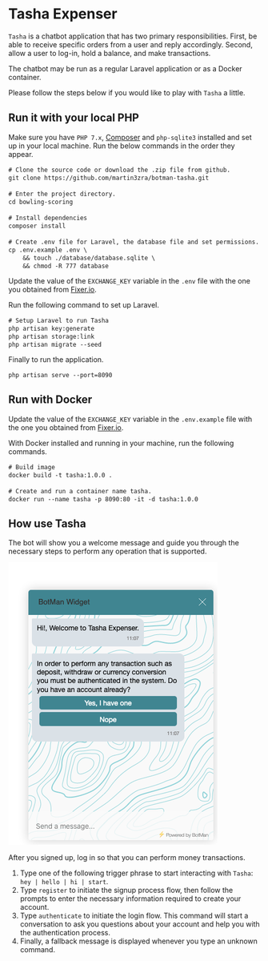 # Tasha Expenser

`Tasha` is a chatbot application that has two primary responsibilities. First, be able to receive specific orders from a user and reply accordingly. Second, allow a user to log-in, hold a balance, and make transactions.

The chatbot may be run as a regular Laravel application or as a Docker container.

Please follow the steps below if you would like to play with `Tasha` a little.


## Run it with your local PHP

Make sure you have `PHP 7.x`, [Composer](https://getcomposer.org/) and `php-sqlite3` installed and set up in your local machine. Run the below commands in the order they appear.

```shell
# Clone the source code or download the .zip file from github.
git clone https://github.com/martin3zra/botman-tasha.git

# Enter the project directory.
cd bowling-scoring

# Install dependencies
composer install

# Create .env file for Laravel, the database file and set permissions.
cp .env.example .env \
    && touch ./database/database.sqlite \
    && chmod -R 777 database
```

Update the value of the `EXCHANGE_KEY` variable in the `.env` file with the one you obtained from [Fixer.io](https://fixer.io/).

Run the following command to set up Laravel.

```shell
# Setup Laravel to run Tasha
php artisan key:generate
php artisan storage:link
php artisan migrate --seed
```

Finally to run the application.

```
php artisan serve --port=8090
```

## Run with Docker

Update the value of the `EXCHANGE_KEY` variable in the `.env.example` file with the one you obtained from [Fixer.io](https://fixer.io/).

With Docker installed and running in your machine, run the following commands.


```shell
# Build image
docker build -t tasha:1.0.0 .

# Create and run a container name tasha.
docker run --name tasha -p 8090:80 -it -d tasha:1.0.0
```


## How use Tasha

The bot will show you a welcome message and guide you through the necessary steps to perform any operation that is supported.

![welocome](screenshots/welcome.png?raw=true)

After you signed up, log in so that you can perform money transactions.

1. Type one of the following trigger phrase to start interacting with `Tasha`: `hey | hello | hi | start`.
2. Type `register` to initiate the signup process flow, then follow the prompts to enter the necessary information required to create your account.
3. Type `authenticate` to initiate the login flow. This command will start a conversation to ask you questions about your account and help you with the authentication process.
4. Finally, a fallback message is displayed whenever you type an unknown command.
